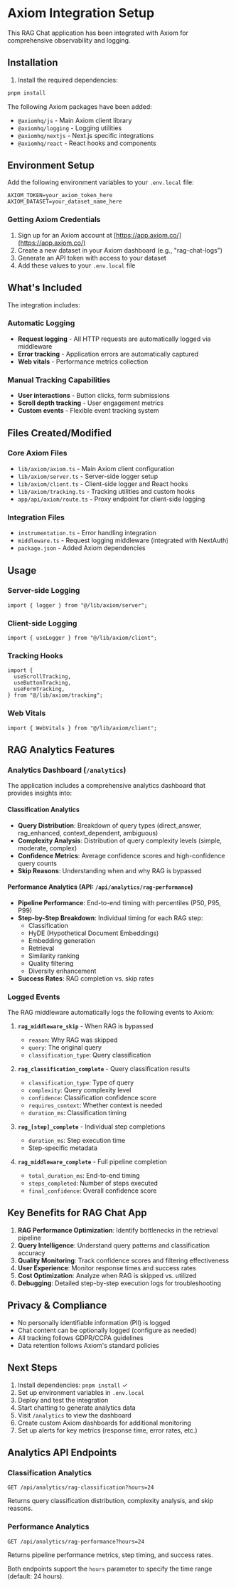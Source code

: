 # Axiom Integration Setup

This RAG Chat application has been integrated with Axiom for comprehensive observability and logging.

## Installation

1. Install the required dependencies:

```bash
pnpm install
```

The following Axiom packages have been added:

- `@axiomhq/js` - Main Axiom client library
- `@axiomhq/logging` - Logging utilities
- `@axiomhq/nextjs` - Next.js specific integrations
- `@axiomhq/react` - React hooks and components

## Environment Setup

Add the following environment variables to your `.env.local` file:

```env
AXIOM_TOKEN=your_axiom_token_here
AXIOM_DATASET=your_dataset_name_here
```

### Getting Axiom Credentials

1. Sign up for an Axiom account at [https://app.axiom.co/](https://app.axiom.co/)
2. Create a new dataset in your Axiom dashboard (e.g., "rag-chat-logs")
3. Generate an API token with access to your dataset
4. Add these values to your `.env.local` file

## What's Included

The integration includes:

### Automatic Logging

- **Request logging** - All HTTP requests are automatically logged via middleware
- **Error tracking** - Application errors are automatically captured
- **Web vitals** - Performance metrics collection

### Manual Tracking Capabilities

- **User interactions** - Button clicks, form submissions
- **Scroll depth tracking** - User engagement metrics
- **Custom events** - Flexible event tracking system

## Files Created/Modified

### Core Axiom Files

- `lib/axiom/axiom.ts` - Main Axiom client configuration
- `lib/axiom/server.ts` - Server-side logger setup
- `lib/axiom/client.ts` - Client-side logger and React hooks
- `lib/axiom/tracking.ts` - Tracking utilities and custom hooks
- `app/api/axiom/route.ts` - Proxy endpoint for client-side logging

### Integration Files

- `instrumentation.ts` - Error handling integration
- `middleware.ts` - Request logging middleware (integrated with NextAuth)
- `package.json` - Added Axiom dependencies

## Usage

### Server-side Logging

```tsx
import { logger } from "@/lib/axiom/server";
```

### Client-side Logging

```tsx
import { useLogger } from "@/lib/axiom/client";
```

### Tracking Hooks

```tsx
import {
  useScrollTracking,
  useButtonTracking,
  useFormTracking,
} from "@/lib/axiom/tracking";
```

### Web Vitals

```tsx
import { WebVitals } from "@/lib/axiom/client";
```

## RAG Analytics Features

### Analytics Dashboard (`/analytics`)

The application includes a comprehensive analytics dashboard that provides insights into:

#### Classification Analytics

- **Query Distribution**: Breakdown of query types (direct_answer, rag_enhanced, context_dependent, ambiguous)
- **Complexity Analysis**: Distribution of query complexity levels (simple, moderate, complex)
- **Confidence Metrics**: Average confidence scores and high-confidence query counts
- **Skip Reasons**: Understanding when and why RAG is bypassed

#### Performance Analytics (API: `/api/analytics/rag-performance`)

- **Pipeline Performance**: End-to-end timing with percentiles (P50, P95, P99)
- **Step-by-Step Breakdown**: Individual timing for each RAG step:
  - Classification
  - HyDE (Hypothetical Document Embeddings)
  - Embedding generation
  - Retrieval
  - Similarity ranking
  - Quality filtering
  - Diversity enhancement
- **Success Rates**: RAG completion vs. skip rates

### Logged Events

The RAG middleware automatically logs the following events to Axiom:

1. **`rag_middleware_skip`** - When RAG is bypassed

   - `reason`: Why RAG was skipped
   - `query`: The original query
   - `classification_type`: Query classification

2. **`rag_classification_complete`** - Query classification results

   - `classification_type`: Type of query
   - `complexity`: Query complexity level
   - `confidence`: Classification confidence score
   - `requires_context`: Whether context is needed
   - `duration_ms`: Classification timing

3. **`rag_[step]_complete`** - Individual step completions

   - `duration_ms`: Step execution time
   - Step-specific metadata

4. **`rag_middleware_complete`** - Full pipeline completion
   - `total_duration_ms`: End-to-end timing
   - `steps_completed`: Number of steps executed
   - `final_confidence`: Overall confidence score

## Key Benefits for RAG Chat App

1. **RAG Performance Optimization**: Identify bottlenecks in the retrieval pipeline
2. **Query Intelligence**: Understand query patterns and classification accuracy
3. **Quality Monitoring**: Track confidence scores and filtering effectiveness
4. **User Experience**: Monitor response times and success rates
5. **Cost Optimization**: Analyze when RAG is skipped vs. utilized
6. **Debugging**: Detailed step-by-step execution logs for troubleshooting

## Privacy & Compliance

- No personally identifiable information (PII) is logged
- Chat content can be optionally logged (configure as needed)
- All tracking follows GDPR/CCPA guidelines
- Data retention follows Axiom's standard policies

## Next Steps

1. Install dependencies: `pnpm install` ✓
2. Set up environment variables in `.env.local`
3. Deploy and test the integration
4. Start chatting to generate analytics data
5. Visit `/analytics` to view the dashboard
6. Create custom Axiom dashboards for additional monitoring
7. Set up alerts for key metrics (response time, error rates, etc.)

## Analytics API Endpoints

### Classification Analytics

```
GET /api/analytics/rag-classification?hours=24
```

Returns query classification distribution, complexity analysis, and skip reasons.

### Performance Analytics

```
GET /api/analytics/rag-performance?hours=24
```

Returns pipeline performance metrics, step timing, and success rates.

Both endpoints support the `hours` parameter to specify the time range (default: 24 hours).
